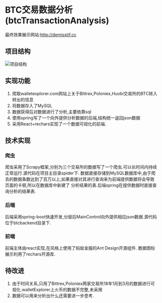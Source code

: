 # BTC交易数据分析(btcTransactionAnalysis)
最终效果展示网站:http://demisstif.cc
## 项目结构
![项目结构](https://github.com/demisstif/btcTransactionAnalysis/blob/master/%E9%A1%B9%E7%9B%AE%E7%BB%93%E6%9E%84.png)
## 实现功能
1. 爬取walletexplorer.com网站上关于Bittrex,Poloniex,Huobi交易所的BTC转入转出的信息
2. 将数据存入了MySQL
3. 数据获得后对数据进行了分析,主要依靠sql
4. 使用spring写了一个向外提供分析数据的后端,结构统一返回json数据
5. 采用React+rechars实现了一个数据可视化的前端.
## 技术实现
### 爬虫
爬虫采用了Scrapy框架,分别为三个交易所的数据写了一个爬虫.可以长时间内持续正常运行.源代码在项目主目录spider下.
数据直接存储到MySQL数据库中,由于爬去的数据条数达到了百万以上,如果直接对其进行查询来为前端提供数据将会导致页面的卡顿,所以在数据库中新建了
分析结果的表.后端spring在提供数据时直接查询分析的结果表.
### 后端
后端采用spring-boot快速开发,分层后MainControl向外提供相应json数据.源代码位于btcbackend目录下.
### 前端
前端主体由react实现,在风格上使用了蚂蚁金服的Ant Design开源组件.
数据图标展示利用了rechars开源库.
## 待改进
1. 由于时间关系,只用了Bittrex,Poloniex两家交易所18年1月到3月的数据进行可视化.walletExplorer上火币的数据不完整,未采用
2. 数据可以用来分析出什么还需要进一步思考.
